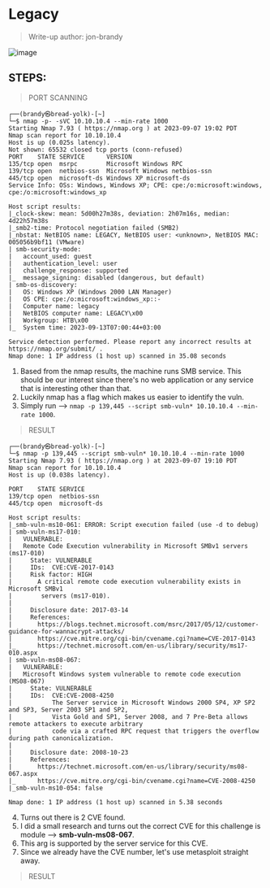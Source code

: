# Legacy
> Write-up author: jon-brandy

![image](https://github.com/jon-brandy/hackthebox/assets/70703371/c3613dba-80e2-4531-8062-67c543733ab8)

## STEPS:
> PORT SCANNING

```
┌──(brandy㉿bread-yolk)-[~]
└─$ nmap -p- -sVC 10.10.10.4 --min-rate 1000 
Starting Nmap 7.93 ( https://nmap.org ) at 2023-09-07 19:02 PDT
Nmap scan report for 10.10.10.4
Host is up (0.025s latency).
Not shown: 65532 closed tcp ports (conn-refused)
PORT    STATE SERVICE      VERSION
135/tcp open  msrpc        Microsoft Windows RPC
139/tcp open  netbios-ssn  Microsoft Windows netbios-ssn
445/tcp open  microsoft-ds Windows XP microsoft-ds
Service Info: OSs: Windows, Windows XP; CPE: cpe:/o:microsoft:windows, cpe:/o:microsoft:windows_xp

Host script results:
|_clock-skew: mean: 5d00h27m38s, deviation: 2h07m16s, median: 4d22h57m38s
|_smb2-time: Protocol negotiation failed (SMB2)
|_nbstat: NetBIOS name: LEGACY, NetBIOS user: <unknown>, NetBIOS MAC: 005056b9bf11 (VMware)
| smb-security-mode: 
|   account_used: guest
|   authentication_level: user
|   challenge_response: supported
|_  message_signing: disabled (dangerous, but default)
| smb-os-discovery: 
|   OS: Windows XP (Windows 2000 LAN Manager)
|   OS CPE: cpe:/o:microsoft:windows_xp::-
|   Computer name: legacy
|   NetBIOS computer name: LEGACY\x00
|   Workgroup: HTB\x00
|_  System time: 2023-09-13T07:00:44+03:00

Service detection performed. Please report any incorrect results at https://nmap.org/submit/ .
Nmap done: 1 IP address (1 host up) scanned in 35.08 seconds
```

1. Based from the nmap results, the machine runs SMB service. This should be our interest since there's no web application or any service that is interesting other than that.
2. Luckily nmap has a flag which makes us easier to identify the vuln.
3. Simply run --> `nmap -p 139,445 --script smb-vuln* 10.10.10.4 --min-rate 1000`.

> RESULT

```
┌──(brandy㉿bread-yolk)-[~]
└─$ nmap -p 139,445 --script smb-vuln* 10.10.10.4 --min-rate 1000
Starting Nmap 7.93 ( https://nmap.org ) at 2023-09-07 19:10 PDT
Nmap scan report for 10.10.10.4
Host is up (0.038s latency).

PORT    STATE SERVICE
139/tcp open  netbios-ssn
445/tcp open  microsoft-ds

Host script results:
|_smb-vuln-ms10-061: ERROR: Script execution failed (use -d to debug)
| smb-vuln-ms17-010: 
|   VULNERABLE:
|   Remote Code Execution vulnerability in Microsoft SMBv1 servers (ms17-010)
|     State: VULNERABLE
|     IDs:  CVE:CVE-2017-0143
|     Risk factor: HIGH
|       A critical remote code execution vulnerability exists in Microsoft SMBv1
|        servers (ms17-010).
|           
|     Disclosure date: 2017-03-14
|     References:
|       https://blogs.technet.microsoft.com/msrc/2017/05/12/customer-guidance-for-wannacrypt-attacks/
|       https://cve.mitre.org/cgi-bin/cvename.cgi?name=CVE-2017-0143
|_      https://technet.microsoft.com/en-us/library/security/ms17-010.aspx
| smb-vuln-ms08-067: 
|   VULNERABLE:
|   Microsoft Windows system vulnerable to remote code execution (MS08-067)
|     State: VULNERABLE
|     IDs:  CVE:CVE-2008-4250
|           The Server service in Microsoft Windows 2000 SP4, XP SP2 and SP3, Server 2003 SP1 and SP2,
|           Vista Gold and SP1, Server 2008, and 7 Pre-Beta allows remote attackers to execute arbitrary
|           code via a crafted RPC request that triggers the overflow during path canonicalization.
|           
|     Disclosure date: 2008-10-23
|     References:
|       https://technet.microsoft.com/en-us/library/security/ms08-067.aspx
|_      https://cve.mitre.org/cgi-bin/cvename.cgi?name=CVE-2008-4250
|_smb-vuln-ms10-054: false

Nmap done: 1 IP address (1 host up) scanned in 5.38 seconds
```

4. Turns out there is 2 CVE found.
5. I did a small research and turns out the correct CVE for this challenge is module --> **smb-vuln-ms08-067**.
6. This arg is supported by the server service for this CVE.
7. Since we already have the CVE number, let's use metasploit straight away.

> RESULT

